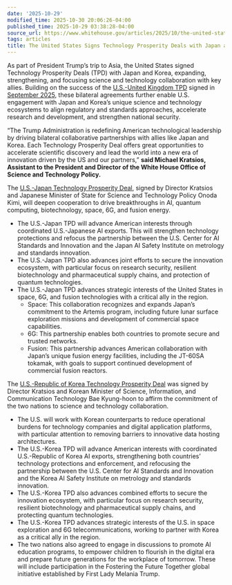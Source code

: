 ```yaml
---
date: '2025-10-29'
modified_time: 2025-10-30 20:06:26-04:00
published_time: 2025-10-29 03:38:28-04:00
source_url: https://www.whitehouse.gov/articles/2025/10/the-united-states-signs-technology-prosperity-deals-with-japan-and-korea/
tags: articles
title: The United States Signs Technology Prosperity Deals with Japan and Korea
---
```

 
As part of President Trump’s trip to Asia, the United States signed
Technology Prosperity Deals (TPD) with Japan and Korea, expanding,
strengthening, and focusing science and technology collaboration with
key allies. Building on the success of the [U.S.-United Kingdom
TPD](https://www.whitehouse.gov/presidential-actions/2025/09/memorandum-of-understanding-between-the-government-of-the-united-states-of-america-and-the-government-of-the-united-kingdom-of-great-britain-and-northern-ireland-regarding-the-technology-prosperity-de/)
signed in [September
2025](https://www.whitehouse.gov/articles/2025/09/president-trump-signs-technology-prosperity-deal-with-united-kingdom/),
these bilateral agreements further enable U.S. engagement with Japan and
Korea’s unique science and technology ecosystems to align regulatory and
standards approaches, accelerate research and development, and
strengthen national security.  
  
“The Trump Administration is redefining American technological
leadership by driving bilateral collaborative partnerships with allies
like Japan and Korea. Each Technology Prosperity Deal offers great
opportunities to accelerate scientific discovery and lead the world into
a new era of innovation driven by the US and our partners,” **said
Michael Kratsios, Assistant to the President and Director of the White
House Office of Science and Technology Policy.**  
  
The [U.S.-Japan Technology Prosperity
Deal](https://www.whitehouse.gov/articles/2025/10/u-s-japan-technology-prosperity-deal/),
signed by Director Kratsios and Japanese Minister of State for Science
and Technology Policy Onoda Kimi, will deepen cooperation to drive
breakthroughs in AI, quantum computing, biotechnology, space, 6G, and
fusion energy.

-   The U.S.-Japan TPD will advance American interests through
    coordinated U.S.-Japanese AI exports. This will strengthen
    technology protections and refocus the partnership between the U.S.
    Center for AI Standards and Innovation and the Japan AI Safety
    Institute on metrology and standards innovation. 
-   The U.S.-Japan TPD also advances joint efforts to secure the
    innovation ecosystem, with particular focus on research security,
    resilient biotechnology and pharmaceutical supply chains, and
    protection of quantum technologies.
-   The U.S.-Japan TPD advances strategic interests of the United States
    in space, 6G, and fusion technologies with a critical ally in the
    region.
    -   Space: This collaboration recognizes and expands Japan’s
        commitment to the Artemis program, including future lunar
        surface exploration missions and development of commercial space
        capabilities.
    -   6G: This partnership enables both countries to promote secure
        and trusted networks.
    -   Fusion: This partnership advances American collaboration with
        Japan’s unique fusion energy facilities, including the JT-60SA
        tokamak, with goals to support continued development of
        commercial fusion reactors.

The [U.S.-Republic of Korea Technology Prosperity
Deal](https://www.whitehouse.gov/articles/2025/10/u-s-korea-technology-prosperity-deal/)
was signed by Director Kratsios and Korean Minister of Science,
Information, and Communication Technology Bae Kyung-hoon to affirm the
commitment of the two nations to science and technology collaboration.

-   The U.S. will work with Korean counterparts to reduce operational
    burdens for technology companies and digital application platforms,
    with particular attention to removing barriers to innovative data
    hosting architectures.
-   The U.S.-Korea TPD will advance American interests with coordinated
    U.S.-Republic of Korea AI exports, strengthening both countries’
    technology protections and enforcement, and refocusing the
    partnership between the U.S. Center for AI Standards and Innovation
    and the Korea AI Safety Institute on metrology and standards
    innovation. 
-   The U.S.-Korea TPD also advances combined efforts to secure the
    innovation ecosystem, with particular focus on research security,
    resilient biotechnology and pharmaceutical supply chains, and
    protecting quantum technologies.
-   The U.S.-Korea TPD advances strategic interests of the U.S. in space
    exploration and 6G telecommunications, working to partner with Korea
    as a critical ally in the region.
-   The two nations also agreed to engage in discussions to promote AI
    education programs, to empower children to flourish in the digital
    era and prepare future generations for the workplace of tomorrow.
    These will include participation in the Fostering the Future
    Together global initiative established by First Lady Melania Trump.
